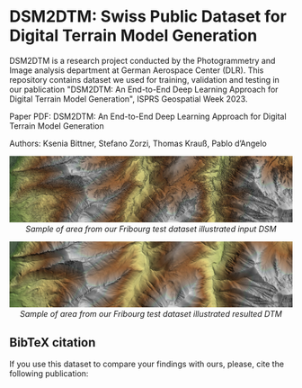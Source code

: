 # DSM2DTM: Swiss Public Dataset for Digital Terrain Model Generation
DSM2DTM is a research project conducted by the Photogrammetry and Image analysis department at German Aerospace Center (DLR).
This repository contains dataset we used for training, validation and testing in our pablication "DSM2DTM: An End-to-End Deep Learning Approach for Digital Terrain Model Generation", ISPRS Geospatial Week 2023. 

Paper PDF: DSM2DTM: An End-to-End Deep Learning Approach for Digital Terrain Model Generation

Authors: Ksenia Bittner, Stefano Zorzi, Thomas Krauß, Pablo d’Angelo


<p align="center">
  <img src="https://github.com/KseniaBittner/DSM2DTM/blob/main/img/FribourgMountain_DSM.jpg" alt>
  <em>Sample of area from our Fribourg test dataset illustrated input DSM</em>
</p>

<p align="center">
  <img src="https://github.com/KseniaBittner/DSM2DTM/blob/main/img/FribourgMountain_EffNet.jpg" alt>
  <em>Sample of area from our Fribourg test dataset illustrated resulted DTM</em>
</p>

## BibTeX citation
If you use this dataset to compare your findings with ours, please, cite the following publication:
